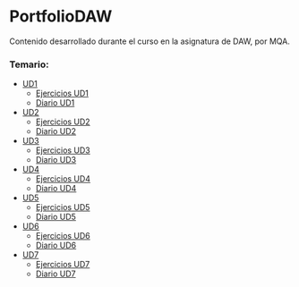 # PortfolioDAW
Contenido desarrollado durante el curso en la asignatura de DAW, por MQA.

### Temario:

* [UD1][UD1]
  * [Ejercicios UD1][EjUD1]
  * [Diario UD1][diaUD1]
* [UD2][UD2]
  * [Ejercicios UD2][EjUD2]
  * [Diario UD2][diaUD2]
* [UD3][UD3]
  * [Ejercicios UD3][EjUD3]
  * [Diario UD3][diaUD3]
* [UD4][UD4]
  * [Ejercicios UD4][EjUD4]
  * [Diario UD4][diaUD4]
* [UD5][UD5]
  * [Ejercicios UD5][EjUD5]
  * [Diario UD5][diaUD5]
* [UD6][UD6]
  * [Ejercicios UD6][EjUD6]
  * [Diario UD6][diaUD6]
* [UD7][UD7]
  * [Ejercicios UD7][EjUD7]
  * [Diario UD7][diaUD7]

[UD1]: https://github.com/Arzeld/PortfolioDAW/tree/main/UD1
[UD2]: https://github.com/Arzeld/PortfolioDAW/tree/main/UD2
[UD3]: https://github.com/Arzeld/PortfolioDAW/tree/main/UD3
[UD4]: https://github.com/Arzeld/PortfolioDAW/tree/main/UD4
[UD5]: https://github.com/Arzeld/PortfolioDAW/tree/main/UD5
[UD6]: https://github.com/Arzeld/PortfolioDAW/tree/main/UD6
[UD7]: https://github.com/Arzeld/PortfolioDAW/tree/main/UD7
[EjUD1]: https://github.com/Arzeld/PortfolioDAW/tree/main/UD1/Ejercicios
[EjUD2]: https://github.com/Arzeld/PortfolioDAW/tree/main/UD2/Ejercicios
[EjUD3]: https://github.com/Arzeld/PortfolioDAW/tree/main/UD3/Ejercicios
[EjUD4]: https://github.com/Arzeld/PortfolioDAW/tree/main/UD4/Ejercicios
[EjUD5]: https://github.com/Arzeld/PortfolioDAW/tree/main/UD5/Ejercicios
[EjUD6]: https://github.com/Arzeld/PortfolioDAW/tree/main/UD6/Ejercicios
[EjUD7]: https://github.com/Arzeld/PortfolioDAW/tree/main/UD7/Ejercicios
[diaUD1]: https://github.com/Arzeld/PortfolioDAW/tree/main/UD1/diario_UD1.md
[diaUD2]: https://github.com/Arzeld/PortfolioDAW/tree/main/UD1/diario_UD2.md
[diaUD3]: https://github.com/Arzeld/PortfolioDAW/tree/main/UD1/diario_UD3.md
[diaUD4]: https://github.com/Arzeld/PortfolioDAW/tree/main/UD1/diario_UD4.md
[diaUD5]: https://github.com/Arzeld/PortfolioDAW/tree/main/UD1/diario_UD5.md
[diaUD6]: https://github.com/Arzeld/PortfolioDAW/tree/main/UD1/diario_UD6.md
[diaUD7]: https://github.com/Arzeld/PortfolioDAW/tree/main/UD1/diario_UD7.md


